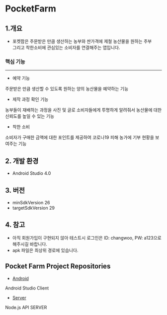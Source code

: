 # PocketFarm

## 1.개요
- 포켓팜은 주문받은 만큼 생산하는 농부와 싼가격에 제철 농산물을 원하는 주부  
그리고 착한소비에 관심있는 소비자를 연결해주는 앱입니다.

### 핵심 기능 
***
* 예약 기능

주문받은 만큼 생산할 수 있도록 원하는 양의 농산물을 예약하는 기능
* 제작 과정 확인 기능

농부들이 재배하는 과정을 사진 및 글로 소비자들에게 투명하게 알려줘서 농산물에 대한 신뢰도를 높일 수 있는 기능 
* 착한 소비

소비자가 구매한 금액에 대한 포인트를 제공하여 코로나19 피해 농가에 기부 현황을 보여주는 기능 

## 2. 개발 환경
- Android Studio 4.0

## 3. 버전
- minSdkVersion 26
- targetSdkVersion 29

## 4. 참고
- 아직 회원가입이 구현되지 않아 테스트시 로그인은 ID: changwoo, PW: a123으로 해주시길 바랍니다.
- apk 파일은 최상위 경로에 있습니다.

## Pocket Farm Project Repositories

* [Android](https://github.com/TEAM-POCKETFARM/PocketFarm)

Android Studio Client

* [Server](https://github.com/TEAM-POCKETFARM/POCKETFARM_Server/)

Node.js API SERVER
